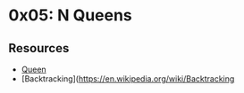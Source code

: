 # **0x05: N Queens**

## **Resources**

* [Queen](https://en.wikipedia.org/wiki/Queen_%28chess%29)
* [Backtracking](https://en.wikipedia.org/wiki/Backtracking
